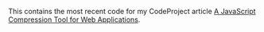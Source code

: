 This contains the most recent code for my CodeProject article [A JavaScript Compression Tool for Web
Applications](https://www.codeproject.com/Articles/4617/A-JavaScript-Compression-Tool-for-Web-Applications).
